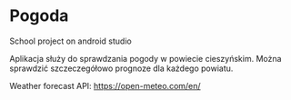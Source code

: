 # Pogoda
School project on android studio

Aplikacja służy do sprawdzania pogody w powiecie cieszyńskim. Można sprawdzić szczeczegółowo prognoze dla każdego powiatu.

Weather forecast API:
https://open-meteo.com/en/
